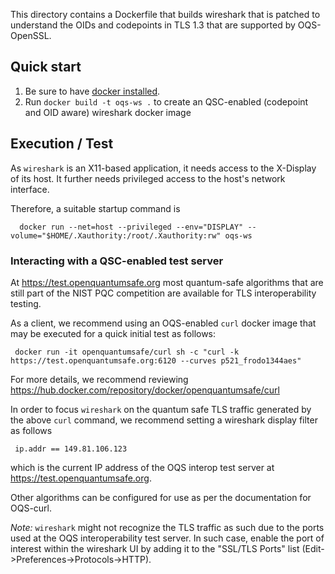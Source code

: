 This directory contains a Dockerfile that builds wireshark that is patched to understand the OIDs and codepoints in TLS 1.3 that are supported by OQS-OpenSSL.

## Quick start

1) Be sure to have [docker installed](https://docs.docker.com/install).
2) Run `docker build -t oqs-ws .` to create an QSC-enabled (codepoint and OID aware) wireshark docker image

## Execution / Test

As `wireshark` is an X11-based application, it needs access to the X-Display of its host. It further needs privileged access to the host's network interface.

Therefore, a suitable startup command is 

      docker run --net=host --privileged --env="DISPLAY" --volume="$HOME/.Xauthority:/root/.Xauthority:rw" oqs-ws

### Interacting with a QSC-enabled test server

At https://test.openquantumsafe.org most quantum-safe algorithms that are still part of the NIST PQC competition are available for TLS interoperability testing.

As a client, we recommend using an OQS-enabled `curl` docker image that may be executed for a quick initial test as follows:

     docker run -it openquantumsafe/curl sh -c "curl -k https://test.openquantumsafe.org:6120 --curves p521_frodo1344aes"

For more details, we recommend reviewing https://hub.docker.com/repository/docker/openquantumsafe/curl

In order to focus `wireshark` on the quantum safe TLS traffic generated by the above `curl` command, we recommend setting a wireshark display filter as follows

     ip.addr == 149.81.106.123

which is the current IP address of the OQS interop test server at https://test.openquantumsafe.org.

Other algorithms can be configured for use as per the documentation for OQS-curl.

*Note:* `wireshark` might not recognize the TLS traffic as such due to the ports used at the OQS interoperability test server. In such case, enable the port of interest within the wireshark UI by adding it to the "SSL/TLS Ports" list (Edit->Preferences->Protocols->HTTP).
